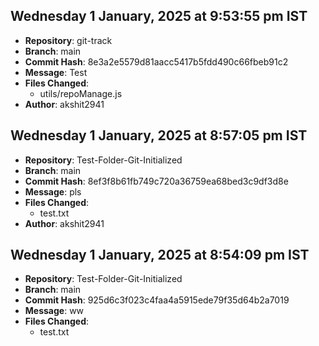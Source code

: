 ## Wednesday 1 January, 2025 at 9:53:55 pm IST
- **Repository**: git-track
- **Branch**: main
- **Commit Hash**: 8e3a2e5579d81aacc5417b5fdd490c66fbeb91c2
- **Message**: Test
- **Files Changed**:
  - utils/repoManage.js
- **Author**: akshit2941

## Wednesday 1 January, 2025 at 8:57:05 pm IST
- **Repository**: Test-Folder-Git-Initialized
- **Branch**: main
- **Commit Hash**: 8ef3f8b61fb749c720a36759ea68bed3c9df3d8e
- **Message**: pls
- **Files Changed**:
  - test.txt
- **Author**: akshit2941

## Wednesday 1 January, 2025 at 8:54:09 pm IST
- **Repository**: Test-Folder-Git-Initialized
- **Branch**: main
- **Commit Hash**: 925d6c3f023c4faa4a5915ede79f35d64b2a7019
- **Message**: ww
- **Files Changed**:
  - test.txt

